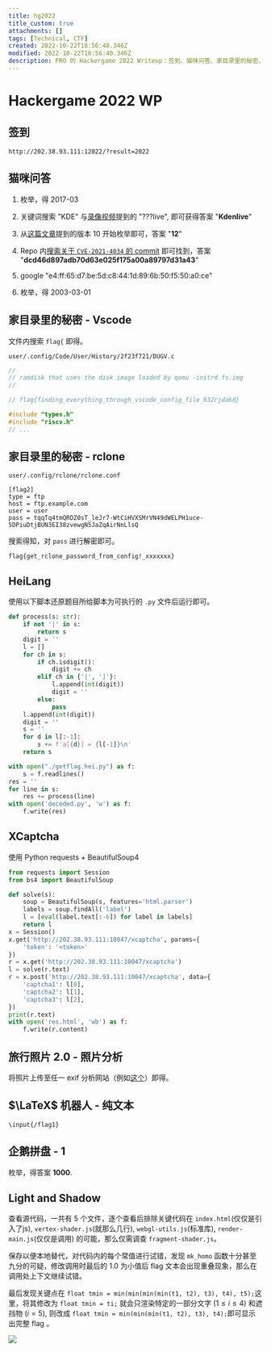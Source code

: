 ```yaml
---
title: hg2022
title_custom: true
attachments: []
tags: [Technical, CTF]
created: 2022-10-22T18:56:40.346Z
modified: 2022-10-22T18:56:40.346Z
description: PRO 的 Hackergame 2022 Writeup：签到、猫咪问答、家目录里的秘密、HeiLang、XCaptcha、旅行照片 2.0、LaTeX 机器人、企鹅拼盘、Light and Shadow
---
```


# Hackergame 2022 WP

## 签到

`http://202.38.93.111:12022/?result=2022`

## 猫咪问答

1. 枚举，得 2017-03

2. 关键词搜索 "KDE" 与[录像视频](https://ftp.lug.ustc.edu.cn/%E6%B4%BB%E5%8A%A8/2022.9.20_%E8%BD%AF%E4%BB%B6%E8%87%AA%E7%94%B1%E6%97%A5/video/)提到的 "???live", 即可获得答案 "**Kdenlive**"

3. 从[这篇文章](https://support.mozilla.org/zh-CN/questions/937250)提到的版本 10 开始枚举即可，答案 "**12**"

4. Repo 内[搜索关于 `CVE-2021-4034` 的 commit](https://github.com/torvalds/linux/search?q=CVE-2021-4034&type=commits) 即可找到，答案 "**dcd46d897adb70d63e025f175a00a89797d31a43**"

5. google "e4:ff:65:d7:be:5d:c8:44:1d:89:6b:50:f5:50:a0:ce"

6. 枚举，得 2003-03-01

## 家目录里的秘密 - Vscode

文件内搜索 `flag{` 即得。

`user/.config/Code/User/History/2f23f721/DUGV.c`

```c
//
// ramdisk that uses the disk image loaded by qemu -initrd fs.img
//

// flag{finding_everything_through_vscode_config_file_932rjdakd}

#include "types.h"
#include "riscv.h"
// ...
```

## 家目录里的秘密 - rclone

`user/.config/rclone/rclone.conf`

```
[flag2]
type = ftp
host = ftp.example.com
user = user
pass = tqqTq4tmQRDZ0sT_leJr7-WtCiHVXSMrVN49dWELPH1uce-5DPiuDtjBUN3EI38zvewgN5JaZqAirNnLlsQ
```

搜索得知，对 `pass` 进行解密即可。

`flag{get_rclone_password_from_config!_xxxxxxx}`

## HeiLang

使用以下脚本还原题目所给脚本为可执行的 `.py` 文件后运行即可。

```python
def process(s: str):
    if not '|' in s:
        return s
    digit = ''
    l = []
    for ch in s:
        if ch.isdigit():
            digit += ch
        elif ch in {'|', ']'}:
            l.append(int(digit))
            digit = ''
        else:
            pass
    l.append(int(digit))
    digit = ''
    s = ''
    for d in l[:-1]:
        s += f'a[{d}] = {l[-1]}\n'
    return s

with open("./getflag.hei.py") as f:
    s = f.readlines()
res = ''
for line in s:
    res += process(line)
with open('decoded.py', 'w') as f:
    f.write(res)
```

## XCaptcha

使用 Python requests + BeautifulSoup4

```python
from requests import Session
from bs4 import BeautifulSoup

def solve(s):
    soup = BeautifulSoup(s, features='html.parser')
    labels = soup.findAll('label')
    l = [eval(label.text[:-6]) for label in labels]
    return l
x = Session()
x.get('http://202.38.93.111:10047/xcaptcha', params={
    'token': '<token>'
})
r = x.get('http://202.38.93.111:10047/xcaptcha')
l = solve(r.text)
r = x.post('http://202.38.93.111:10047/xcaptcha', data={
    'captcha1': l[0],
    'captcha2': l[1],
    'captcha3': l[2],
})
print(r.text)
with open('res.html', 'wb') as f:
    f.write(r.content)
```

## 旅行照片 2.0 - 照片分析

将照片上传至任一 exif 分析网站（例如[这个](https://exif.tuchong.com/view/12728587/)）即得。

## $\LaTeX$ 机器人 - 纯文本

`\input{/flag1}`

## 企鹅拼盘 - 1

枚举，得答案 **1000**.

## Light and Shadow

查看源代码，一共有 5 个文件，逐个查看后排除关键代码在 `index.html`(仅仅是引入了js), `vertex-shader.js`(就那么几行), `webgl-utils.js`(标准库), `render-main.js`(仅仅是调用) 的可能，那么仅需调查 `fragment-shader.js`。

保存以便本地替代，对代码内的每个常值进行试错，发现 `mk_homo` 函数十分甚至九分的可疑，修改调用时最后的 1.0 为小值后 flag 文本会出现重叠现象，那么在调用处上下文继续试错。

最后发现关键点在 `float tmin = min(min(min(min(t1, t2), t3), t4), t5);`这里，将其修改为 `float tmin = ti;` 就会只渲染特定的一部分文字 ($1\leq i\leq 4$) 和遮挡物 ($i=5$), 则改成 `float tmin = min(min(min(t1, t2), t3), t4);`即可显示出完整 flag 。

![](@attachment/hg2022_las.png)
